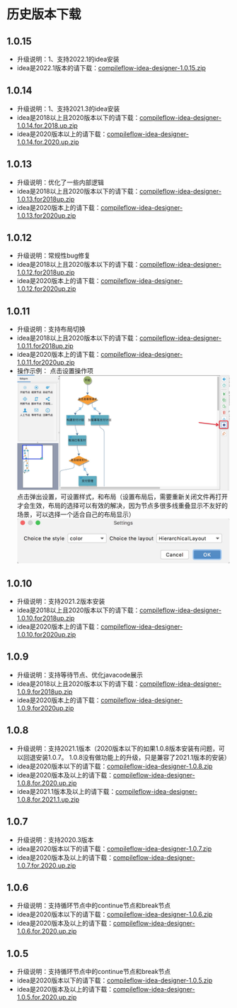 # 历史版本下载

## 1.0.15
* 升级说明：1、支持2022.1的idea安装
* idea是2022.1版本的请下载：[compileflow-idea-designer-1.0.15.zip](idea-designer/compileflow-idea-designer-1.0.15.zip)

## 1.0.14
* 升级说明：1、支持2021.3的idea安装
* idea是2018以上且2020版本以下的请下载：[compileflow-idea-designer-1.0.14.for.2018.up.zip](idea-designer/compileflow-idea-designer-1.0.14.for.2018.up.zip)
* idea是2020版本以上的请下载：[compileflow-idea-designer-1.0.14.for.2020.up.zip](idea-designer/compileflow-idea-designer-1.0.14.for.2020.up.zip)

## 1.0.13
* 升级说明：优化了一些内部逻辑
* idea是2018以上且2020版本以下的请下载：[compileflow-idea-designer-1.0.13.for2018up.zip](idea-designer/compileflow-idea-designer-1.0.13.for2018up.zip)
* idea是2020版本上的请下载：[compileflow-idea-designer-1.0.13.for2020up.zip](idea-designer/compileflow-idea-designer-1.0.13.for2020up.zip)

## 1.0.12
* 升级说明：常规性bug修复
* idea是2018以上且2020版本以下的请下载：[compileflow-idea-designer-1.0.12.for2018up.zip](idea-designer/compileflow-idea-designer-1.0.12.for2018up.zip)
* idea是2020版本上的请下载：[compileflow-idea-designer-1.0.12.for2020up.zip](idea-designer/compileflow-idea-designer-1.0.12.for2020up.zip)


## 1.0.11
* 升级说明：支持布局切换
* idea是2018以上且2020版本以下的请下载：[compileflow-idea-designer-1.0.11.for2018up.zip](idea-designer/compileflow-idea-designer-1.0.11.for2018up.zip)
* idea是2020版本上的请下载：[compileflow-idea-designer-1.0.11.for2020up.zip](idea-designer/compileflow-idea-designer-1.0.11.for2020up.zip)
* 操作示例：
点击设置操作项
![语法高亮](idea-designer/1.0.11/1.png)
点击弹出设置，可设置样式，和布局（设置布局后，需要重新关闭文件再打开才会生效，布局的选择可以有效的解决，因为节点多很多线重叠显示不友好的场景，可以选择一个适合自己的布局显示）
![语法高亮](idea-designer/1.0.11/2.png)


## 1.0.10
* 升级说明：支持2021.2版本安装
* idea是2018以上且2020版本以下的请下载：[compileflow-idea-designer-1.0.10.for2018up.zip](idea-designer/compileflow-idea-designer-1.0.10.for2018up.zip)
* idea是2020版本上的请下载：[compileflow-idea-designer-1.0.10.for2020up.zip](idea-designer/compileflow-idea-designer-1.0.10.for2020up.zip)

## 1.0.9
* 升级说明：支持等待节点、优化javacode展示
* idea是2018以上且2020版本以下的请下载：[compileflow-idea-designer-1.0.9.for2018up.zip](idea-designer/compileflow-idea-designer-1.0.9.for2018up.zip)
* idea是2020版本上的请下载：[compileflow-idea-designer-1.0.9.for2020up.zip](idea-designer/compileflow-idea-designer-1.0.9.for2020up.zip)

## 1.0.8
* 升级说明：支持2021.1版本（2020版本以下的如果1.0.8版本安装有问题，可以回退安装1.0.7。 1.0.8没有做功能上的升级，只是兼容了2021.1版本的安装）
* idea是2020版本以下的请下载：[compileflow-idea-designer-1.0.8.zip](idea-designer/compileflow-idea-designer-1.0.8.zip)
* idea是2020版本及以上的请下载：[compileflow-idea-designer-1.0.8.for.2020.up.zip](idea-designer/compileflow-idea-designer-1.0.8.for.2020.up.zip)
* idea是2021.1版本及以上的请下载：[compileflow-idea-designer-1.0.8.for.2021.1.up.zip](idea-designer/compileflow-idea-designer-1.0.8.for.2021.1.up.zip)

## 1.0.7
* 升级说明：支持2020.3版本
* idea是2020版本以下的请下载：[compileflow-idea-designer-1.0.7.zip](idea-designer/compileflow-idea-designer-1.0.7.zip)
* idea是2020版本及以上的请下载：[compileflow-idea-designer-1.0.7.for.2020.up.zip](idea-designer/compileflow-idea-designer-1.0.7.for.2020.up.zip)

## 1.0.6
* 升级说明：支持循环节点中的continue节点和break节点
* idea是2020版本以下的请下载：[compileflow-idea-designer-1.0.6.zip](idea-designer/compileflow-idea-designer-1.0.6.zip)
* idea是2020版本及以上的请下载：[compileflow-idea-designer-1.0.6.for.2020.up.zip](idea-designer/compileflow-idea-designer-1.0.6.for.2020.up.zip)

## 1.0.5
* 升级说明：支持循环节点中的continue节点和break节点
* idea是2020版本以下的请下载：[compileflow-idea-designer-1.0.5.zip](idea-designer/compileflow-idea-designer-1.0.5.zip)
* idea是2020版本及以上的请下载：[compileflow-idea-designer-1.0.5.for.2020.up.zip](idea-designer/compileflow-idea-designer-1.0.5.for.2020.up.zip)